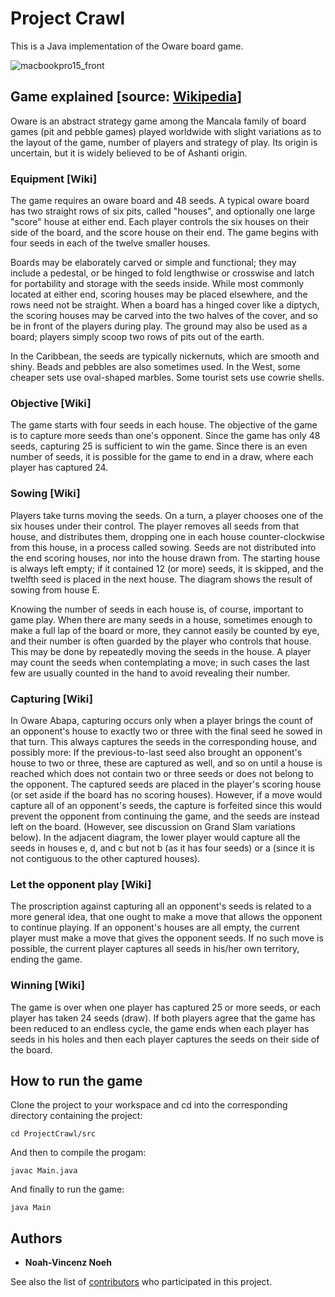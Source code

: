 # Project Crawl

This is a Java implementation of the Oware board game.

![macbookpro15_front](https://user-images.githubusercontent.com/16804823/56760910-7a8b0100-679c-11e9-8abe-9031ab017687.png)

## Game explained [source: [Wikipedia](https://en.wikipedia.org/wiki/Oware)]

Oware is an abstract strategy game among the Mancala family of board games (pit and pebble games) played worldwide with slight variations as to the layout of the game, number of players and strategy of play. Its origin is uncertain, but it is widely believed to be of Ashanti origin.

### Equipment [Wiki]

The game requires an oware board and 48 seeds. A typical oware board has two straight rows of six pits, called "houses", and optionally one large "score" house at either end. Each player controls the six houses on their side of the board, and the score house on their end. The game begins with four seeds in each of the twelve smaller houses.

Boards may be elaborately carved or simple and functional; they may include a pedestal, or be hinged to fold lengthwise or crosswise and latch for portability and storage with the seeds inside. While most commonly located at either end, scoring houses may be placed elsewhere, and the rows need not be straight. When a board has a hinged cover like a diptych, the scoring houses may be carved into the two halves of the cover, and so be in front of the players during play. The ground may also be used as a board; players simply scoop two rows of pits out of the earth.

In the Caribbean, the seeds are typically nickernuts, which are smooth and shiny. Beads and pebbles are also sometimes used. In the West, some cheaper sets use oval-shaped marbles. Some tourist sets use cowrie shells.

### Objective [Wiki]

The game starts with four seeds in each house. The objective of the game is to capture more seeds than one's opponent. Since the game has only 48 seeds, capturing 25 is sufficient to win the game. Since there is an even number of seeds, it is possible for the game to end in a draw, where each player has captured 24.

### Sowing [Wiki]

Players take turns moving the seeds. On a turn, a player chooses one of the six houses under their control. The player removes all seeds from that house, and distributes them, dropping one in each house counter-clockwise from this house, in a process called sowing. Seeds are not distributed into the end scoring houses, nor into the house drawn from. The starting house is always left empty; if it contained 12 (or more) seeds, it is skipped, and the twelfth seed is placed in the next house. The diagram shows the result of sowing from house E.

Knowing the number of seeds in each house is, of course, important to game play. When there are many seeds in a house, sometimes enough to make a full lap of the board or more, they cannot easily be counted by eye, and their number is often guarded by the player who controls that house. This may be done by repeatedly moving the seeds in the house. A player may count the seeds when contemplating a move; in such cases the last few are usually counted in the hand to avoid revealing their number.

### Capturing [Wiki]

In Oware Abapa, capturing occurs only when a player brings the count of an opponent's house to exactly two or three with the final seed he sowed in that turn. This always captures the seeds in the corresponding house, and possibly more: If the previous-to-last seed also brought an opponent's house to two or three, these are captured as well, and so on until a house is reached which does not contain two or three seeds or does not belong to the opponent. The captured seeds are placed in the player's scoring house (or set aside if the board has no scoring houses). However, if a move would capture all of an opponent's seeds, the capture is forfeited since this would prevent the opponent from continuing the game, and the seeds are instead left on the board. (However, see discussion on Grand Slam variations below). In the adjacent diagram, the lower player would capture all the seeds in houses e, d, and c but not b (as it has four seeds) or a (since it is not contiguous to the other captured houses).

### Let the opponent play [Wiki]

The proscription against capturing all an opponent's seeds is related to a more general idea, that one ought to make a move that allows the opponent to continue playing. If an opponent's houses are all empty, the current player must make a move that gives the opponent seeds. If no such move is possible, the current player captures all seeds in his/her own territory, ending the game.

### Winning [Wiki]

The game is over when one player has captured 25 or more seeds, or each player has taken 24 seeds (draw). If both players agree that the game has been reduced to an endless cycle, the game ends when each player has seeds in his holes and then each player captures the seeds on their side of the board.

## How to run the game

Clone the project to your workspace and cd into the corresponding directory containing the project: 

```
cd ProjectCrawl/src
```

And then to compile  the progam:

```
javac Main.java
```
And finally to run the game:

```
java Main
```

## Authors

* **Noah-Vincenz Noeh**

See also the list of [contributors](https://github.com/Noah-Vincenz/ProjectCrawl/graphs/contributors) who participated in this project.

